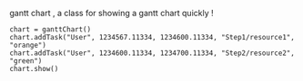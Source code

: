 gantt chart ,  a class for showing a gantt chart quickly !

    chart = ganttChart()
    chart.addTask("User", 1234567.11334, 1234600.11334, "Step1/resource1", "orange")
    chart.addTask("User", 1234600.11334, 1234700.11334, "Step2/resource2", "green")
    chart.show()